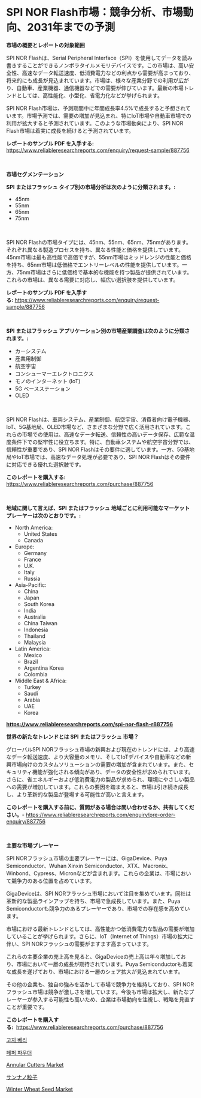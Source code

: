 <p><h1>SPI NOR Flash市場：競争分析、市場動向、2031年までの予測</h1></p><p><strong>市場の概要とレポートの対象範囲</strong></p>
<p><p>SPI NOR Flashは、Serial Peripheral Interface（SPI）を使用してデータを読み書きすることができるノンボラタイルメモリデバイスです。この市場は、高い安全性、高速なデータ転送速度、低消費電力などの利点から需要が高まっており、将来的にも成長が見込まれています。市場は、様々な産業分野での利用が広がり、自動車、産業機器、通信機器などでの需要が伸びています。最新の市場トレンドとしては、高性能化、小型化、省電力化などが挙げられます。</p><p>SPI NOR Flash市場は、予測期間中に年間成長率4.5%で成長すると予想されています。市場予測では、需要の増加が見込まれ、特にIoT市場や自動車市場での利用が拡大すると予測されています。このような市場動向により、SPI NOR Flash市場は着実に成長を続けると予測されています。</p></p>
<p><strong>レポートのサンプル PDF を入手する:</strong> <a href="https://www.reliableresearchreports.com/enquiry/request-sample/887756">https://www.reliableresearchreports.com/enquiry/request-sample/887756</a></p>
<p>&nbsp;</p>
<p><strong>市場セグメンテーション</strong></p>
<p><strong>SPI またはフラッシュ タイプ別の市場分析は次のように分類されます。:</strong></p>
<p><ul><li>45nm</li><li>55nm</li><li>65nm</li><li>75nm</li></ul></p>
<p>&nbsp;</p>
<p><p>SPI NOR Flashの市場タイプには、45nm、55nm、65nm、75nmがあります。それぞれ異なる製造プロセスを持ち、異なる性能と価格を提供しています。45nm市場は最も高性能で高価ですが、55nm市場はミッドレンジの性能と価格を持ち、65nm市場は低価格でエントリーレベルの性能を提供しています。一方、75nm市場はさらに低価格で基本的な機能を持つ製品が提供されています。これらの市場は、異なる需要に対応し、幅広い選択肢を提供しています。</p></p>
<p><strong>レポートのサンプル PDF を入手する:</strong>&nbsp;<a href="https://www.reliableresearchreports.com/enquiry/request-sample/887756">https://www.reliableresearchreports.com/enquiry/request-sample/887756</a></p>
<p>&nbsp;</p>
<p><strong> SPI またはフラッシュ アプリケーション別の市場産業調査は次のように分類されます。:</strong></p>
<p><ul><li>カーシステム</li><li>産業用制御</li><li>航空宇宙</li><li>コンシューマーエレクトロニクス</li><li>モノのインターネット (IoT)</li><li>5G ベースステーション</li><li>OLED</li></ul></p>
<p>&nbsp;</p>
<p><p>SPI NOR Flashは、車両システム、産業制御、航空宇宙、消費者向け電子機器、IoT、5G基地局、OLED市場など、さまざまな分野で広く活用されています。これらの市場での使用は、高速なデータ転送、信頼性の高いデータ保存、広範な温度条件下での堅牢性に役立ちます。特に、自動車システムや航空宇宙分野では、信頼性が重要であり、SPI NOR Flashはその要件に適しています。一方、5G基地局やIoT市場では、高速なデータ処理が必要であり、SPI NOR Flashはその要件に対応できる優れた選択肢です。</p></p>
<p><strong>このレポートを購入する:</strong>&nbsp; <a href="https://www.reliableresearchreports.com/purchase/887756">https://www.reliableresearchreports.com/purchase/887756</a></p>
<p>&nbsp;</p>
<p><strong>地域に関して言えば、SPI またはフラッシュ 地域ごとに利用可能なマーケットプレーヤーは次のとおりです。:</strong></p>
<p><ul>
    <li>
        North America:
        <ul>
            <li>United States</li>
            <li>Canada</li>
        </ul>
    </li>
    <li>
        Europe:
        <ul>
            <li>Germany</li>
            <li>France</li>
            <li>U.K.</li>
            <li>Italy</li>
            <li>Russia</li>
        </ul>
    </li>
    <li>
        Asia-Pacific:
        <ul>
            <li>China</li>
            <li>Japan</li>
            <li>South Korea</li>
            <li>India</li>
            <li>Australia</li>
            <li>China Taiwan</li>
            <li>Indonesia</li>
            <li>Thailand</li>
            <li>Malaysia</li>
        </ul>
    </li>
    <li>
        Latin America:
        <ul>
            <li>Mexico</li>
            <li>Brazil</li>
            <li>Argentina Korea</li>
            <li>Colombia</li>
        </ul>
    </li>
    <li>
        Middle East & Africa:
        <ul>
            <li>Turkey</li>
            <li>Saudi</li>
            <li>Arabia</li>
            <li>UAE</li>
            <li>Korea</li>
        </ul>
    </li>
    </ul></p>
<p><strong><a href="https://www.reliableresearchreports.com/spi-nor-flash-r887756">https://www.reliableresearchreports.com/spi-nor-flash-r887756</a></strong>&nbsp;</p>
<p><strong>世界の新たなトレンドとは SPI またはフラッシュ 市場？</strong></p>
<p><p>グローバルSPI NORフラッシュ市場の新興および現在のトレンドには、より高速なデータ転送速度、より大容量のメモリ、そしてIoTデバイスや自動車などの新興市場向けのカスタムソリューションの需要の増加が含まれています。また、セキュリティ機能が強化される傾向があり、データの安全性が求められています。さらに、省エネルギーおよび低消費電力の製品が求められ、環境にやさしい製品への需要が増加しています。これらの要因を踏まえると、市場は引き続き成長し、より革新的な製品が登場する可能性が高いと言えます。</p></p>
<p><strong>このレポートを購入する前に、質問がある場合は問い合わせるか、共有してください。</strong>- <a href="https://www.reliableresearchreports.com/enquiry/pre-order-enquiry/887756">https://www.reliableresearchreports.com/enquiry/pre-order-enquiry/887756</a></p>
<p>&nbsp;</p>
<p><strong>主要な市場プレーヤー</strong></p>
<p><p>SPI NORフラッシュ市場の主要プレーヤーには、GigaDevice、Puya Semiconductor、Wuhan Xinxin Semiconductor、XTX、Macronix、Winbond、Cypress、Micronなどが含まれます。これらの企業は、市場において競争力のある位置を占めています。</p><p>GigaDeviceは、SPI NORフラッシュ市場において注目を集めています。同社は革新的な製品ラインアップを持ち、市場で急成長しています。また、Puya Semiconductorも競争力のあるプレーヤーであり、市場での存在感を高めています。</p><p>市場における最新トレンドとしては、高性能かつ低消費電力な製品の需要が増加していることが挙げられます。さらに、IoT（Internet of Things）市場の拡大に伴い、SPI NORフラッシュの需要がますます高まっています。</p><p>これらの主要企業の売上高を見ると、GigaDeviceの売上高は年々増加しており、市場において一層の成長が期待されています。Puya Semiconductorも着実な成長を遂げており、市場における一層のシェア拡大が見込まれています。</p><p>その他の企業も、独自の強みを活かして市場で競争力を維持しており、SPI NORフラッシュ市場は競争が激しさを増しています。今後も市場は拡大し、新たなプレーヤーが参入する可能性も高いため、企業は市場動向を注視し、戦略を見直すことが重要です。</p></p>
<p><strong>このレポートを購入する:</strong>&nbsp;&nbsp;<a href="https://www.reliableresearchreports.com/purchase/887756">https://www.reliableresearchreports.com/purchase/887756</a></p>
<p><p><a href="https://github.com/Skyleitney456456/Market-Research-Report-List-1/blob/main/650271522033.md">고지 베리</a></p><p><a href="https://github.com/iansanftyord09878/Market-Research-Report-List-1/blob/main/129728322037.md">페퍼 파우더</a></p><p><a href="https://github.com/jsmusil/Market-Research-Report-List-2/blob/main/annular-cutters-market.md">Annular Cutters Market</a></p><p><a href="https://medium.com/@oliveyew35/%E3%83%8A%E3%83%8E%E7%B2%92%E5%AD%90%E5%B8%82%E5%A0%B4%E3%81%AF-2031%E5%B9%B4%E3%81%BE%E3%81%A7%E3%81%AE%E5%B8%82%E5%A0%B4%E3%82%B7%E3%82%A7%E3%82%A2-%E8%A6%8F%E6%A8%A1-%E3%81%8A%E3%82%88%E3%81%B3%E4%BA%88%E6%B8%AC%E3%81%AB%E7%84%A6%E7%82%B9%E3%82%92%E5%BD%93%E3%81%A6%E3%81%A6%E3%81%84%E3%81%BE%E3%81%99-6edd2641c002">サンナノ粒子</a></p><p><a href="https://www.linkedin.com/pulse/winter-wheat-seed-market-research-report-unlocks-analysis-financial-nyusc?trackingId=rB3oMBwbqn%2BX6GFIR3gb8Q%3D%3D">Winter Wheat Seed Market</a></p></p>